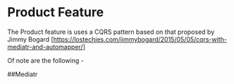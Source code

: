 ﻿# Product Feature
The Product feature is uses a CQRS pattern based on that proposed by 
Jimmy Bogard [https://lostechies.com/jimmybogard/2015/05/05/cqrs-with-mediatr-and-automapper/]

Of note are the following -

##Mediatr
